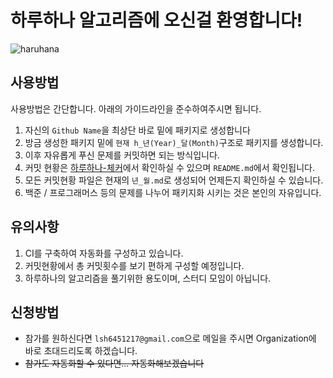 # 하루하나 알고리즘에 오신걸 환영합니다!

![haruhana](https://user-images.githubusercontent.com/39437170/223771042-358c08ad-7c21-4f35-b39c-88200abb9ce3.png)

## 사용방법

사용방법은 간단합니다. 아래의 가이드라인을 준수하여주시면 됩니다.

1. 자신의 `Github Name`을 최상단 바로 밑에 패키지로 생성합니다
2. 방금 생성한 패키지 밑에 `현재 h_년(Year)_달(Month)`구조로 패키지를 생성합니다.
3. 이후 자유롭게 푸신 문제를 커밋하면 되는 방식입니다.
4. 커밋 현황은 [하루하나-체커](https://github.com/HaruHana-algorithm/Alogorithm-checker)에서 확인하실 수 있으며 `README.md`에서 확인됩니다.
  1. 모든 커밋현황 파일은 현재의 `년_월.md`로 생성되어 언제든지 확인하실 수 있습니다.
5. 백준 / 프로그래머스 등의 문제를 나누어 패키지화 시키는 것은 본인의 자유입니다.

## 유의사항

1. CI를 구축하여 자동화를 구성하고 있습니다.
2. 커밋현황에서 총 커밋횟수를 보기 편하게 구성할 예정입니다.
3. 하루하나의 알고리즘을 풀기위한 용도이며, 스터디 모임이 아닙니다.


## 신청방법
- 참가를 원하신다면 `lsh6451217@gmail.com`으로 메일을 주시면 Organization에 바로 초대드리도록 하겠습니다.
- ~~참가도 자동화할 수 있다면... 자동화해보겠습니다~~
